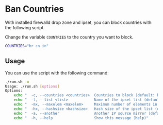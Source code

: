 # Ban Countries

With installed firewalld drop zone and ipset, you can block countries with the following script.

Change the variable `COUNTRIES` to the country you want to block.

```bash
COUNTRIES="br cn in"
```

## Usage

You can use the script with the following command:

```bash
./run.sh -u                                                                                            1 ms  master 
Usage: ./run.sh [options]
Options:
    echo "  -c, --countries <countries>  Countries to block (default: br cn in id)"
    echo "  -l, --list <list>            Name of the ipset list (default: blcountries)"
    echo "  -mx, --maxelem <maxelem>     Maximum number of elements in the ipset list (default: 131072)"
    echo "  -hx, --hashsize <hashsize>   Hash size of the ipset list (default: 32768)"
    echo "  -a, --another                Another IP source mirror (default: ipdeny.com)"
    echo "  -h, --help                   Show this message (help)"
```